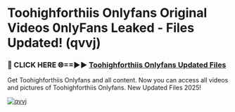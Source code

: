 # Toohighforthiis Onlyfans Original Videos 0nlyFans Leaked - Files Updated! (qvvj)

<h3>🔴 CLICK HERE 🌐==►► <a href="https://tinyurl.com/ehrbuxhb" rel="nofollow">Toohighforthiis Onlyfans Updated Files</a></h3>

Get Toohighforthiis Onlyfans and all content. Now you can access all videos and pictures of Toohighforthiis Onlyfans. New Updated Files 2025!

[![qvvj](https://i.imgur.com/lVYEuWS.gif)](https://tinyurl.com/ehrbuxhb)
